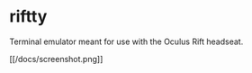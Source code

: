 riftty
============

Terminal emulator meant for use with the Oculus Rift headseat.

[[/docs/screenshot.png]]

